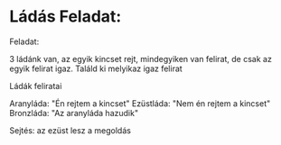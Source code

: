 # Ládás Feladat:



Feladat:

3 ládánk van, az egyik kincset rejt,
mindegyiken van felirat, de csak az egyik felirat igaz. Találd ki melyikaz igaz felirat

Ládák feliratai

Aranyláda: "Én rejtem a kincset"
Ezüstláda: "Nem én rejtem a kincset"
Bronzláda: "Az aranyláda hazudik"

Sejtés: az ezüst lesz a megoldás
